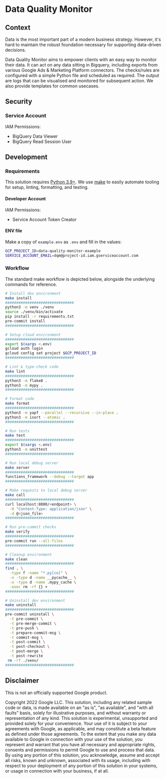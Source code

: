 # Data Quality Monitor

## Context

Data is the most important part of a modern business strategy. However, it's hard to
maintain the robust foundation necessary for supporting data-driven decisions.

Data Quality Monitor aims to empower clients with an easy way to monitor their data.
It can act on any data sitting in Bigquery, including exports from various Google Ads
& Marketing Platform connectors. The checks/rules are configured with a simple Python
file and scheduled as required. The output are logs that can be visualised and
monitored for subsequent action. We also provide templates for common usecases.

## Security

### Service Account

IAM Permissions:

* BigQuery Data Viewer
* BigQuery Read Session User

## Development

### Requirements

This solution requires [Python 3.9+](https://www.python.org/downloads/). We use
[make](https://www.gnu.org/software/make/) to easily automate tooling for setup,
linting, formatting, and testing.

#### Developer Account

IAM Permissions:

* Service Account Token Creator

#### ENV file

Make a copy of `example.env` as `.env` and fill in the values:

```bash
GCP_PROJECT_ID=data-quality-monitor-example
SERVICE_ACCOUNT_EMAIL=dqm@project-id.iam.gserviceaccount.com
```

### Workflow

The standard make workflow is depicted below, alongside
the underlying commands for reference.

```bash
# Install dev environment
make install
###############################
python3 -m venv ./venv
source ./venv/bin/activate
pip install -r requirements.txt
pre-commit install
###############################

# Setup cloud environment
###############################
export $(xargs <.env)
gcloud auth login
gcloud config set project $GCP_PROJECT_ID
###############################

# Lint & type-check code
make lint
###############################
python3 -m flake8 .
python3 -m mypy .
###############################

# Format code
make format
###############################
python3 -m yapf --parallel --recursive --in-place .
python3 -m isort --atomic .
###############################

# Run tests
make test
###############################
export $(xargs <.env)
python3 -m unittest
###############################

# Run local debug server
make server
###############################
functions_framework --debug --target app
###############################

# Make requests to local debug server
make call
###############################
curl localhost:8080/<endpoint> \
  -H "Content-Type: application/json" \
  -d @<json_file>
###############################

# Run pre-commit checks
make verify
###############################
pre-commit run --all-files
###############################

# Cleanup environment
make clean
###############################
find . \
  -type f -name "*.py[co]" \
  -o -type d -name __pycache__ \
  -o -type d -name .mypy_cache \
  -exec rm -rf {} +
###############################

# Uninstall dev environment
make uninstall
###############################
pre-commit uninstall \
  -t pre-commit \
  -t pre-merge-commit \
  -t pre-push \
  -t prepare-commit-msg \
  -t commit-msg \
  -t post-commit \
  -t post-checkout \
  -t post-merge \
  -t post-rewrite
 rm -rf ./venv/
###############################
```

## Disclaimer

This is not an officially supported Google product.

Copyright 2022 Google LLC. This solution, including any related sample code or data, is made available on an "as is", "as available", and "with all faults" basis, solely for illustrative purposes, and without warranty or representation of any kind. This solution is experimental, unsupported and provided solely for your convenience. Your use of it is subject to your agreements with Google, as applicable, and may constitute a beta feature as defined under those agreements. To the extent that you make any data available to Google in connection with your use of the solution, you represent and warrant that you have all necessary and appropriate rights, consents and permissions to permit Google to use and process that data. By using any portion of this solution, you acknowledge, assume and accept all risks, known and unknown, associated with its usage, including with respect to your deployment of any portion of this solution in your systems, or usage in connection with your business, if at all.
